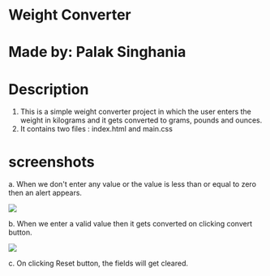 # Weight Converter
# Made by: Palak Singhania 

# Description
1. This is a simple weight converter project in which the user enters the weight in kilograms and it gets converted to 
grams, pounds and ounces.
2. It contains two files : index.html and main.css

# screenshots
a. When we don't enter any value or the value is less than or equal to zero then an alert appears.

![](https://github.com/palaksinghania05/Web-dev-mini-projects/blob/weight_converter/Weight%20Converter/screenshots/when_no_value_passed.png)

b. When we enter a valid value then it gets converted on clicking convert button.

![](https://github.com/palaksinghania05/Web-dev-mini-projects/blob/weight_converter/Weight%20Converter/screenshots/smooth_functioning.png)


c. On clicking Reset button, the fields will get cleared.
